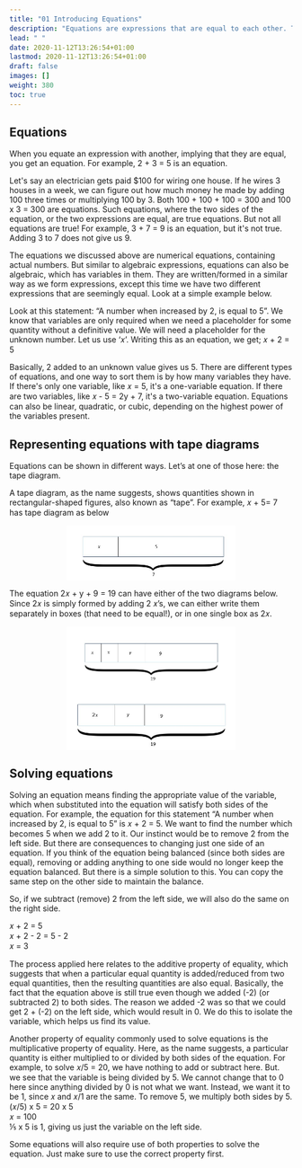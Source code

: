 ```yaml
---
title: "01 Introducing Equations"
description: "Equations are expressions that are equal to each other. They can be numerical or algebraic, and can have one or more variables. Equations can be represented using tape diagrams. Solving equations involves finding the value of the variable that satisfies both sides of the equation. This can be done by applying properties of equality, such as additive and multiplicative properties."
lead: " "
date: 2020-11-12T13:26:54+01:00
lastmod: 2020-11-12T13:26:54+01:00
draft: false
images: []
weight: 380
toc: true
---
```



## Equations
 
When you equate an expression with another, implying that they are equal, you get an equation. For example, 2 + 3 = 5 is an equation. 


Let's say an electrician gets paid $100 for wiring one house. If he wires 3 houses in a week, we can figure out how much money he made by adding 100 three times or multiplying 100 by 3. Both 100 + 100 + 100 = 300 and 100 x 3 = 300 are equations. Such equations, where the two sides of the equation, or the two expressions are equal, are true equations. 
But not all equations are true! For example, 3 + 7 = 9 is an equation, but it's not true. Adding 3 to 7 does not give us 9. 


The equations we discussed above are numerical equations, containing actual numbers. But similar to algebraic expressions, equations can also be algebraic, which has variables in them. They are written/formed in a similar way as we form expressions, except this time we have two different expressions that are seemingly equal. Look at a simple example below. 

Look at this statement: “A number when increased by 2, is equal to 5”.
We know that variables are only required when we need a placeholder for some quantity without a definitive value. We will need a placeholder for the unknown number.
Let us use ‘𝑥’. Writing this as an equation, we get;
𝑥 + 2 = 5  

Basically, 2 added to an unknown value gives us 5. 
There are different types of equations, and one way to sort them is by how many variables they have. If there's only one variable, like 𝑥 = 5, it's a one-variable equation. If there are two variables, like 𝑥 - 5 = 2y + 7, it's a two-variable equation. 
Equations can also be linear, quadratic, or cubic, depending on the highest power of the variables present. 


## Representing equations with tape diagrams

Equations can be shown in different ways. Let’s at one of those here: the tape diagram.

A tape diagram, as the name suggests, shows quantities shown in rectangular-shaped figures, also known as “tape”.
For example, 𝑥 + 5= 7 has tape diagram as below

<img src="1_11_tape_diagram1.jpg" width="300" style="display: block; margin: 0 auto;">

The equation 2𝑥 + y + 9 = 19 can have either of the two diagrams below. Since 2𝑥 is simply formed by adding 2 𝑥’s, we can either write them separately in boxes (that need to be equal!), or in one single box as 2𝑥. 

<img src="1_12_tape_diagram2.jpg" width="300" style="display: block; margin: 0 auto;">


<img src="1_13_tape_diagram3.jpg" width="300" style="display: block; margin: 0 auto;">


## Solving equations

Solving an equation means finding the appropriate value of the variable, which when substituted into the equation will satisfy both sides of the equation. For example,  the equation for this statement “A number when increased by 2, is equal to 5” is 𝑥 + 2 = 5. 
We want to find the number which becomes 5 when we add 2 to it. Our instinct would be to remove 2 from the left side. But there are consequences to changing just one side of an equation. If you think of the equation being balanced (since both sides are equal), removing or adding anything to one side would no longer keep the equation balanced. But there is a simple solution to this. You can copy the same step on the other side to maintain the balance. 

So, if we subtract (remove) 2 from the left side, we will also do the same on the right side.

𝑥 + 2 = 5    
𝑥 + 2 - 2 = 5 - 2  
𝑥 = 3  

The process applied here relates to the additive property of equality, which suggests that when a particular equal quantity is added/reduced from two equal quantities, then the resulting quantities are also equal. Basically, the fact that the equation above is still true even though we added (-2) (or subtracted 2) to both sides. The reason we added -2 was so that we could get 2 + (-2) on the left side, which would result in 0. We do this to isolate the variable, which helps us find its value.

Another property of equality commonly used to solve equations is the multiplicative property of equality. Here, as the name suggests, a particular quantity is either multiplied to or divided by both sides of the equation.
For example, to solve 𝑥/5 = 20, we have nothing to add or subtract here. But. we see that the variable is being divided by 5. We cannot change that to 0 here since anything divided by 0 is not what we want. Instead, we want it to be 1, since 𝑥 and 𝑥/1 are the same. To remove 5, we multiply  both sides by 5. 
(𝑥/5) x 5 = 20 x 5  
𝑥 = 100  
⅕ x 5 is 1, giving us just the variable on the left side. 

Some equations will also require use of both properties to solve the equation. Just make sure to use the correct property first.
